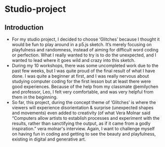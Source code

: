 # Studio-project

## Introduction
- For my studio project, I decided to choose ‘Glitches’ because I thought it would be fun to play around in a p5.js sketch. It’s merely focusing on playfulness and randomness, instead of aiming for difficult word coding or perfection. What I really wanted to try is to do the unexpected, and I wanted to lead where it goes wild and crazy into this sketch. 
- During my 10 workshops, there was some uncompleted work due to the past few weeks, but I was quite proud of the final result of what I have done. I was quite a beginner at first, and I was really nervous about studying computer coding for the first lesson but at least there were good experiences. Because of the help from my classmate @emilychen and professor, Leo, I felt very comfortable, and was very helpful from them in the beginning.
- So far, this project, during the concept theme of ‘Glitches’ is where the viewers will experience disorientation & surprise (unexpected shapes and movements) even added to creativity (of what Vera Molnar said “Computers allow artists to establish processes and experiment with the results, rather than sanctifying the output, as if it came from a godly inspiration.” vera molnar's interview. Again, I want to challenge myself on having fun in coding and getting to see the beauty and playfulness, existing in digital and generative art. 

